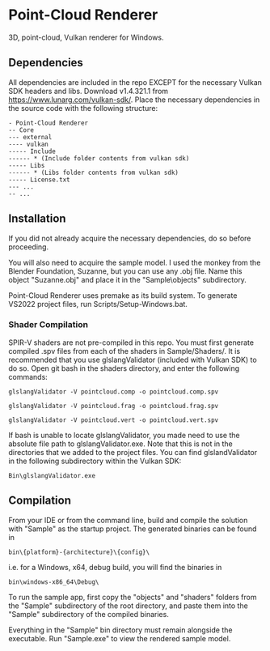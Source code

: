 # Point-Cloud Renderer
3D, point-cloud, Vulkan renderer for Windows.

## Dependencies
All dependencies are included in the repo EXCEPT for the necessary Vulkan SDK headers and libs. Download v1.4.321.1 from https://www.lunarg.com/vulkan-sdk/. Place the necessary dependencies in the source code with the following structure:

```
- Point-Cloud Renderer
-- Core
--- external
---- vulkan
----- Include
------ * (Include folder contents from vulkan sdk)
----- Libs
------ * (Libs folder contents from vulkan sdk)
----- License.txt
--- ...
-- ...
```

## Installation
If you did not already acquire the necessary dependencies, do so before proceeding.

You will also need to acquire the sample model. I used the monkey from the Blender Foundation, Suzanne, but you can use any .obj file. Name this object "Suzanne.obj" and place it in the "Sample\objects\" subdirectory.

Point-Cloud Renderer uses premake as its build system. To generate VS2022 project files, run Scripts/Setup-Windows.bat.

### Shader Compilation
SPIR-V shaders are not pre-compiled in this repo. You must first generate compiled .spv files from each of the shaders in Sample/Shaders/. It is recommended that you use glslangValidator (included with Vulkan SDK) to do so. Open git bash in the shaders directory, and enter the following commands:

```
glslangValidator -V pointcloud.comp -o pointcloud.comp.spv

glslangValidator -V pointcloud.frag -o pointcloud.frag.spv

glslangValidator -V pointcloud.vert -o pointcloud.vert.spv
```

If bash is unable to locate glslangValidator, you made need to use the absolute file path to glslangValidator.exe. Note that this is not in the directories that we added to the project files. You can find glslandValidator in the following subdirectory within the Vulkan SDK:

```
Bin\glslangValidator.exe
```

## Compilation
From your IDE or from the command line, build and compile the solution with "Sample" as the startup project. The generated binaries can be found in
```
bin\{platform}-{architecture}\{config}\
```

i.e. for a Windows, x64, debug build, you will find the binaries in
```
bin\windows-x86_64\Debug\
```

To run the sample app, first copy the "objects" and "shaders" folders from the "Sample" subdirectory of the root directory, and paste them into the "Sample" subdirectory of the compiled binaries.

Everything in the "Sample" bin directory must remain alongside the executable. Run "Sample.exe" to view the rendered sample model.
